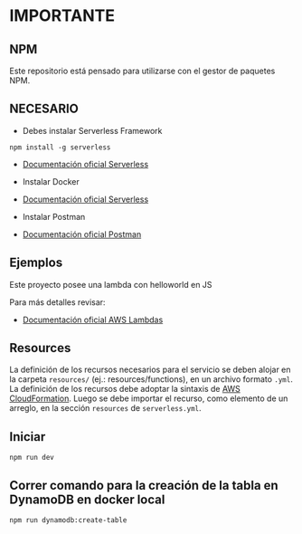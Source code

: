 # IMPORTANTE

## NPM

Este repositorio  está pensado para utilizarse con el gestor de paquetes NPM.

## NECESARIO
- Debes instalar Serverless Framework

 `npm install -g serverless`

- [Documentación oficial Serverless](https://www.serverless.com/framework/docs)

- Instalar Docker

- [Documentación oficial Serverless](https://www.docker.com/products/docker-desktop/)

- Instalar Postman

- [Documentación oficial Postman](https://www.postman.com/downloads/)

## Ejemplos

Este proyecto posee una lambda con helloworld en JS

Para más detalles revisar:

- [Documentación oficial AWS Lambdas](https://docs.aws.amazon.com/lambda/index.html)

## Resources

La definición de los recursos necesarios para el servicio se deben alojar en la carpeta `resources/` (ej.: resources/functions), en un archivo formato `.yml`. La definición de los recursos debe adoptar la sintaxis de [AWS CloudFormation](https://docs.aws.amazon.com/AWSCloudFormation/latest/UserGuide/resources-section-structure.html). Luego se debe importar el recurso, como elemento de un arreglo, en la sección `resources` de `serverless.yml`.

## Iniciar
 `npm run dev`

## Correr comando para la creación de la tabla en DynamoDB en docker local

 `npm run dynamodb:create-table`
